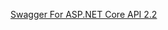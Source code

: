 ﻿[Swagger For ASP.NET Core API 2.2](https://www.c-sharpcorner.com/article/swagger-for-asp-net-core-api-2-2/)